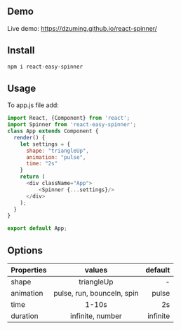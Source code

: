 ## Demo
Live demo: https://dzuming.github.io/react-spinner/

## Install
```sh
npm i react-easy-spinner
```
## Usage
To app.js file add:

```js
import React, {Component} from 'react';
import Spinner from 'react-easy-spinner';
class App extends Component {
  render() {
    let settings = {
      shape: "triangleUp",
      animation: "pulse",
      time: "2s"
    }
    return (
      <div className="App">
          <Spinner {...settings}/>
      </div>
    );
  }
}

export default App;
```
## Options

| Properties| values       | default |
|----------|:-------------:|------:|
| shape |  triangleUp | - |
| animation |    pulse, run, bounceIn, spin   |   pulse |
| time | 1-10s |    2s |
| duration | infinite, number |    infinite |